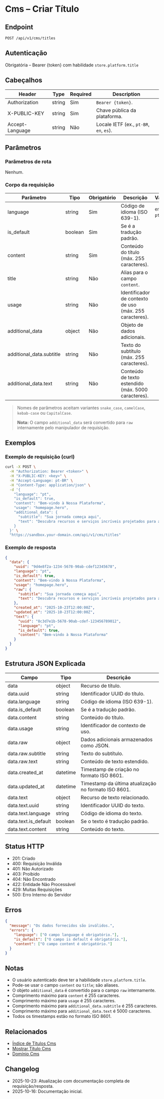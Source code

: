 # Cms – Criar Título

## Endpoint

```
POST /api/v1/cms/titles
```

## Autenticação

Obrigatória – Bearer {token} com habilidade `store.platform.title`

## Cabeçalhos

| Header           | Type   | Required | Description |
| ---------------- | ------ | -------- | ----------- |
| Authorization    | string | Sim      | `Bearer {token}`. |
| X-PUBLIC-KEY     | string | Sim      | Chave pública da plataforma. |
| Accept-Language  | string | Não      | Locale IETF (ex., `pt-BR`, `en`, `es`). |

## Parâmetros

### Parâmetros de rota

Nenhum.

### Corpo da requisição

| Parâmetro       | Tipo    | Obrigatório | Descrição | Valores |
| --------------- | ------- | ----------- | --------- | ------- |
| language        | string  | Sim         | Código de idioma (ISO 639-1). | `en`, `es`, `pt`, `gn` |
| is_default      | boolean | Sim         | Se é a tradução padrão. | |
| content         | string  | Sim         | Conteúdo do título (máx. 255 caracteres). | |
| title           | string  | Não         | Alias para o campo `content`. | |
| usage           | string  | Não         | Identificador de contexto de uso (máx. 255 caracteres). | |
| additional_data | object  | Não         | Objeto de dados adicionais. | |
| additional_data.subtitle | string | Não | Texto do subtítulo (máx. 255 caracteres). | |
| additional_data.text     | string | Não | Conteúdo de texto estendido (máx. 5000 caracteres). | |

> Nomes de parâmetros aceitam variantes `snake_case`, `camelCase`, `kebab-case` ou `CapitalCase`.
>
> **Nota:** O campo `additional_data` será convertido para `raw` internamente pelo manipulador de requisição.

## Exemplos

### Exemplo de requisição (curl)

```bash
curl -X POST \
  -H "Authorization: Bearer <token>" \
  -H "X-PUBLIC-KEY: <key>" \
  -H "Accept-Language: pt-BR" \
  -H "Content-Type: application/json" \
  -d '{
    "language": "pt",
    "is_default": true,
    "content": "Bem-vindo à Nossa Plataforma",
    "usage": "homepage.hero",
    "additional_data": {
      "subtitle": "Sua jornada começa aqui",
      "text": "Descubra recursos e serviços incríveis projetados para ajudá-lo a ter sucesso."
    }
  }' \
  "https://sandbox.your-domain.com/api/v1/cms/titles"
```

### Exemplo de resposta

```json
{
  "data": {
    "uuid": "9d4e8f2a-1234-5678-90ab-cdef12345678",
    "language": "pt",
    "is_default": true,
    "content": "Bem-vindo à Nossa Plataforma",
    "usage": "homepage.hero",
    "raw": {
      "subtitle": "Sua jornada começa aqui",
      "text": "Descubra recursos e serviços incríveis projetados para ajudá-lo a ter sucesso."
    },
    "created_at": "2025-10-23T12:00:00Z",
    "updated_at": "2025-10-23T12:00:00Z",
    "text": {
      "uuid": "8c3d7e1b-5678-90ab-cdef-123456789012",
      "language": "pt",
      "is_default": true,
      "content": "Bem-vindo à Nossa Plataforma"
    }
  }
}
```

## Estrutura JSON Explicada

| Campo              | Tipo     | Descrição |
| ------------------ | -------- | --------- |
| data               | object   | Recurso de título. |
| data.uuid          | string   | Identificador UUID do título. |
| data.language      | string   | Código de idioma (ISO 639-1). |
| data.is_default    | boolean  | Se é a tradução padrão. |
| data.content       | string   | Conteúdo do título. |
| data.usage         | string   | Identificador de contexto de uso. |
| data.raw           | object   | Dados adicionais armazenados como JSON. |
| data.raw.subtitle  | string   | Texto do subtítulo. |
| data.raw.text      | string   | Conteúdo de texto estendido. |
| data.created_at    | datetime | Timestamp de criação no formato ISO 8601. |
| data.updated_at    | datetime | Timestamp da última atualização no formato ISO 8601. |
| data.text          | object   | Recurso de texto relacionado. |
| data.text.uuid     | string   | Identificador UUID do texto. |
| data.text.language | string   | Código de idioma do texto. |
| data.text.is_default | boolean | Se o texto é tradução padrão. |
| data.text.content  | string   | Conteúdo do texto. |

## Status HTTP

- 201: Criado
- 400: Requisição Inválida
- 401: Não Autorizado
- 403: Proibido
- 404: Não Encontrado
- 422: Entidade Não Processável
- 429: Muitas Requisições
- 500: Erro Interno do Servidor

## Erros

```json
{
  "message": "Os dados fornecidos são inválidos.",
  "errors": {
    "language": ["O campo language é obrigatório."],
    "is_default": ["O campo is default é obrigatório."],
    "content": ["O campo content é obrigatório."]
  }
}
```

## Notas

- O usuário autenticado deve ter a habilidade `store.platform.title`.
- Pode-se usar o campo `content` ou `title`; são aliases.
- O objeto `additional_data` é convertido para o campo `raw` internamente.
- Comprimento máximo para `content` é 255 caracteres.
- Comprimento máximo para `usage` é 255 caracteres.
- Comprimento máximo para `additional_data.subtitle` é 255 caracteres.
- Comprimento máximo para `additional_data.text` é 5000 caracteres.
- Todos os timestamps estão no formato ISO 8601.

## Relacionados

- [Índice de Títulos Cms](./CmsTitleIndex.md)
- [Mostrar Título Cms](./CmsTitleShow.md)
- [Domínio Cms](../README.md)

## Changelog

- 2025-10-23: Atualização com documentação completa de requisição/resposta.
- 2025-10-16: Documentação inicial.
